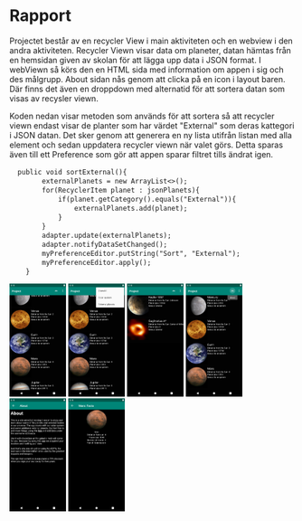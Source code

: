 # Rapport

Projectet består av en recycler View i main aktiviteten och en webview i den andra aktiviteten. Recycler Viewn visar data om planeter, datan hämtas från en hemsidan given av skolan för att lägga upp data i JSON format.
I webViewn så körs den en HTML sida med information om appen i sig och des målgrupp. About sidan nås genom att clicka på en icon i layout baren. Där finns det även en droppdown med alternatid för att sortera datan som visas av recysler viewn.

Koden nedan visar metoden som används för att sortera så att recycler viewn endast visar de planter som har värdet "External" som deras kattegori i JSON datan.
Det sker genom att generera en ny lista utifrån listan med alla element och sedan uppdatera recycler viewn när valet görs. Detta sparas även till ett Preference som gör att appen sparar filtret tills ändrat igen.

```
  public void sortExternal(){
        externalPlanets = new ArrayList<>();
        for(RecyclerItem planet : jsonPlanets){
            if(planet.getCategory().equals("External")){
                externalPlanets.add(planet);
            }
        }
        adapter.update(externalPlanets);
        adapter.notifyDataSetChanged();
        myPreferenceEditor.putString("Sort", "External");
        myPreferenceEditor.apply();
    }
```


<img src="project_1.png" width="100" height="200"> <img src="project_2.png" width="100" height="200"> <img src="project_3.png" width="100" height="200"> <img src="project_4.png" width="100" height="200"> <img src="project_5.png" width="100" height="200"> <img src="project_6.png" width="100" height="200">
